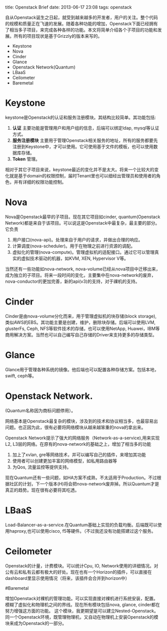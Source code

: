 title: Openstack Brief
date: 2013-06-17 23:08
tags: openstack


自从Openstack诞生之日起，就受到越来越多的开发者，用户的关注。整个代码的规模和质量正在飞速的发展。随着各种功能的增加，Openstack下面已经拥有了相当多子项目，来完成各种各样的功能。本文将简单介绍各个子项目的功能和发展。所有的项目现状是基于Grizzly的版本来写的。

* Keystone
* Nova
* Cinder
* Glance
* Openstack Network(Quantum)
* LBaaS
* Ceilometer
* Baremetal

# Keystone

keystone是Openstack的认证和服务注册模块。其结构比较简单。其功能包括:

1. **认证** 主要功能是管理用户和用户组的信息，后端可以绑定ldap, mysql等认证方式。
2. __服务注册模块__ 主要用于管理Openstack相关服务的地址，所有的服务都要先注册到Keystone中，才可以使用。它可使用基于文件的模板，也可以使用数据库存储。
3.  __Token__ 管理。

相对于其它子项目来说，keystone最近的变化并不是太大。将来一个比较大的变化就是基于domain的权限控制，届时Tenant里也可以细经出管理员和使用者的角色，并有详细的权限功能控制。

# Nova

Nova是Openstack最早的子项目。现在其它项目如cinder, quantum(Openstack Network)都是来自于该项目。可以说这是Openstack中最复杂，最主要的部分。它负责

1. 用户接口(nova-api)。处理来自于用户的请求，并做出合理的响应。
2. 计算调度(nova-scheduler)。用于在物理之前进行资源的调配。
3. 虚拟化的管理(nova-compute)。管理虚拟机的适配接口。通过它可以管理真实的虚拟技术驱动的机器，如KVM, XEN, Hypervisor V等。

当然还有一些功能如nova-network, nova-volume已经从nova项目中迁移出来，成为独立的子项目。将来一段时间的变化，主要集中在nova-network的废弃，nova-conductor的更加完善，新的api(v3)的支持，对于祼机的支持。

# Cinder

Cinder是由nova-volume分化而来，用于管理虚拟机的块存储(block storage), 类似AWS的EBS。其功能主要是创建，维护，删除块存储。后端可以使用LVM, glusterFs, Ceph, NFS等软件技术的存储，也可以使用NetApp, Huawei，IBM等商用解决方案。当然也可以自己编写自己存储的Driver来支持更多的存储类型。

# Glance

Glance用于管理各种系统的镜像。他后端也可以配置各种存储方案。包括本地，swift, ceph等。

# Openstack Network.

(Quantum名称因为商标问题停用）。

网络基本是Openstack最复杂的模块，涉及到的技术和协议相当多，也最容易出问题。也正因为此，很有必要将网络模块从越来越笨重的nova的拿出来。

Openstack Network提示了强大的网络服务（Network-as-a-service),用来实现L2, L3层的网络。在原有的nova-network的基础之上，增加了相当多的功能

1. 加上了xvlan, gre等网络技术，并可以编写自己的插件，来增加其功能
2. 使用者可以创建更加丰富的网络模型，如私用路由器等
3. 为Qos, 流量监控等提供支持。

现在Quantum还有一些问题，如HA方案不成熟，不太适用于Production。不过根据社区的计划，下一个版本(H)将会把nova-network废弃掉。所以Quantum才是真正的趋势。现在很有必要将其吃透。

# LBaaS

Load-Balancer-as-a-service.在Quantum基础上实现的负载均衡。后端既可以使用haproxy,也可以使用cisco, f5等硬件。（不过我还没有功能搭建过这个服务。

# Ceilometer

Openstack的计量，计费模块。可以统计Cpu, IO, Network使用的详细情况。对公有云和私有云都有极大的好处。现在也有一个Horizon的插件，可以直接在dashboard里显示使用情况（将来，该插件会合并到horizon中）

#Baremetal

增加Openstack对裸机的管理功能。可以实现直接对裸机进行系统安装，配置。模糊了虚拟化和物理机之间的界线。现在所有模块包括nova, glance, cinder都在努力增强这方面的功能。
这个模块，我更期望是可以建立Nested-Openstack。同一个Openstack环境，既管理物理机，又自动在物理机上安装Openstack的模块来成为Openstack的一部分。
